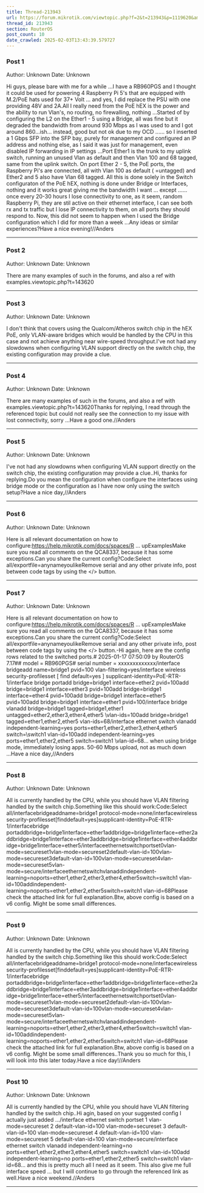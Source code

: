 ```yaml
---
title: Thread-213943
url: https://forum.mikrotik.com/viewtopic.php?f=2&t=213943&p=1119620&amp;sid=49f92a630bc7970d8ca50523be880e8f#p1119620
thread_id: 213943
section: RouterOS
post_count: 10
date_crawled: 2025-02-03T13:43:39.579727
---
```


### Post 1
Author: Unknown
Date: Unknown

Hi guys, please bare with me for a while ...I have a RB960PGS and I thought it could be used for powering 4 Raspberry Pi 5's that are equipped with M.2/PoE hats used for 37+ Volt ... and yes, I did replace the PSU with one providing 48V and 2A.All I really need from the PoE hEX is the power and the ability to run Vlan's, no routing, no firewalling, nothing ...Started of by configuring the L2 on the Ether1 - 5 using a Bridge, all was fine but it degraded the bandwidth from around 930 Mbps as I was used to and I got around 860...ish... instead, good but not ok due to my OCD ...... so I inserted a 1 Gbps SFP into the SFP bay, purely for management and configured an IP address and nothing else, as I said it was just for management, even disabled IP forwarding in IP settings ...Port Ether1 is the trunk to my uplink switch, running an unused Vlan as default and then Vlan 100 and 68 tagged, same from the uplink switch. On port Ether 2 - 5, the PoE ports, the Raspberry Pi's are connected, all with Vlan 100 as default ( =untagged) and Ether2 and 5 also have Vlan 68 tagged. All this is done solely in the Switch configuraton of the PoE hEX, nothing is done under Bridge or Interfaces, nothing and it works great giving me the bandwidth I want ... except ...... once every 20-30 hours I lose connectivity to one, as it seem, random Raspberry Pi, they are stil active on their ethernet interface, I can see both rx and tx traffic but I lose IP connectivity to them, on all ports they should respond to. Now, this did not seem to happen when I used the Bridge configuration which I did for more than a week ...Any ideas or similar experiences?Have a nice evening!//Anders

---
### Post 2
Author: Unknown
Date: Unknown

There are many examples of such in the forums,  and also a ref with examples.viewtopic.php?t=143620

---
### Post 3
Author: Unknown
Date: Unknown

I don't think that covers using the Qualcom/Atheros switch chip in the hEX PoE, only VLAN-aware bridges which would be handled by the CPU in this case and not achieve anything near wire-speed throughput.I've not had any slowdowns when configuring VLAN support directly on the switch chip, the existing configuration may provide a clue.

---
### Post 4
Author: Unknown
Date: Unknown

There are many examples of such in the forums,  and also a ref with examples.viewtopic.php?t=143620Thanks for replying, I read through the referenced topic but could not really see the connection to my issue with lost connectivity, sorry ...Have a good one.//Anders

---
### Post 5
Author: Unknown
Date: Unknown

I've not had any slowdowns when configuring VLAN support directly on the switch chip, the existing configuration may provide a clue..Hi, thanks for replying.Do you mean the configuration when configure the interfaces using bridge mode or the configuration as I have now only using the switch setup?Have a nice day,//Anders

---
### Post 6
Author: Unknown
Date: Unknown

Here is all relevant documentation on how to configure:https://help.mikrotik.com/docs/spaces/R ... upExamplesMake sure you read all comments on the QCA8337, because it has some exceptions.Can you share the current config?Code:Select all/exportfile=anynameyoulikeRemove serial and any other private info, post between code tags by using the </> button.

---
### Post 7
Author: Unknown
Date: Unknown

Here is all relevant documentation on how to configure:https://help.mikrotik.com/docs/spaces/R ... upExamplesMake sure you read all comments on the QCA8337, because it has some exceptions.Can you share the current config?Code:Select all/exportfile=anynameyoulikeRemove serial and any other private info, post between code tags by using the </> button.-Hi again, here are the config rows related to the switched ports.# 2025-01-17 07:50:09 by RouterOS 7.17## model = RB960PGS# serial number = xxxxxxxxxxxxx/interface bridgeadd name=bridge1 pvid=100 vlan-filtering=yes/interface wireless security-profilesset [ find default=yes ] supplicant-identity=PoE-RTR-1/interface bridge portadd bridge=bridge1 interface=ether2 pvid=100add bridge=bridge1 interface=ether3 pvid=100add bridge=bridge1 interface=ether4 pvid=100add bridge=bridge1 interface=ether5 pvid=100add bridge=bridge1 interface=ether1 pvid=100/interface bridge vlanadd bridge=bridge1 tagged=bridge1,ether1 untagged=ether2,ether3,ether4,ether5 \vlan-ids=100add bridge=bridge1 tagged=ether1,ether2,ether5 vlan-ids=68/interface ethernet switch vlanadd independent-learning=yes ports=ether1,ether2,ether3,ether4,ether5 switch=\switch1 vlan-id=100add independent-learning=yes ports=ether1,ether2,ether5 switch=switch1 \vlan-id=68... when using bridge mode, immediately losing apps. 50-60 Mbps upload, not as much down ...Have a nice day,//Anders

---
### Post 8
Author: Unknown
Date: Unknown

All is currently handled by the CPU, while you should have VLAN filtering handled by the switch chip.Something like this should work:Code:Select all/interfacebridgeaddname=bridge1 protocol-mode=none/interfacewireless security-profilesset[finddefault=yes]supplicant-identity=PoE-RTR-1/interfacebridge portaddbridge=bridge1interface=ether1addbridge=bridge1interface=ether2addbridge=bridge1interface=ether3addbridge=bridge1interface=ether4addbridge=bridge1interface=ether5/interfaceethernetswitchportset0vlan-mode=secureset1vlan-mode=secureset2default-vlan-id=100vlan-mode=secureset3default-vlan-id=100vlan-mode=secureset4vlan-mode=secureset5vlan-mode=secure/interfaceethernetswitchvlanaddindependent-learning=noports=ether1,ether2,ether3,ether4,ether5switch=switch1 vlan-id=100addindependent-learning=noports=ether1,ether2,ether5switch=switch1 vlan-id=68Please check the attached link for full explanation.Btw, above config is based on a v6 config. Might be some small differences.

---
### Post 9
Author: Unknown
Date: Unknown

All is currently handled by the CPU, while you should have VLAN filtering handled by the switch chip.Something like this should work:Code:Select all/interfacebridgeaddname=bridge1 protocol-mode=none/interfacewireless security-profilesset[finddefault=yes]supplicant-identity=PoE-RTR-1/interfacebridge portaddbridge=bridge1interface=ether1addbridge=bridge1interface=ether2addbridge=bridge1interface=ether3addbridge=bridge1interface=ether4addbridge=bridge1interface=ether5/interfaceethernetswitchportset0vlan-mode=secureset1vlan-mode=secureset2default-vlan-id=100vlan-mode=secureset3default-vlan-id=100vlan-mode=secureset4vlan-mode=secureset5vlan-mode=secure/interfaceethernetswitchvlanaddindependent-learning=noports=ether1,ether2,ether3,ether4,ether5switch=switch1 vlan-id=100addindependent-learning=noports=ether1,ether2,ether5switch=switch1 vlan-id=68Please check the attached link for full explanation.Btw, above config is based on a v6 config. Might be some small differences..Thank you so much for this, I will look into this later today.Have a nice day!//Anders

---
### Post 10
Author: Unknown
Date: Unknown

All is currently handled by the CPU, while you should have VLAN filtering handled by the switch chip..Hi agin, based on your suggested config I actually just added .../interface ethernet switch portset 1 vlan-mode=secureset 2 default-vlan-id=100 vlan-mode=secureset 3 default-vlan-id=100 vlan-mode=secureset 4 default-vlan-id=100 vlan-mode=secureset 5 default-vlan-id=100 vlan-mode=secure/interface ethernet switch vlanadd independent-learning=no ports=ether1,ether2,ether3,ether4,ether5 switch=switch1 vlan-id=100add independent-learning=no ports=ether1,ether2,ether5 switch=switch1 vlan-id=68... and this is pretty much all I need as it seem. This also give me full interface speed ... but I will continue to go through the referenced link  as well.Have a nice weekend.//Anders

---
